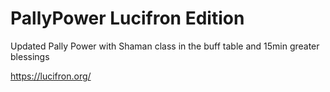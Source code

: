 # PallyPower Lucifron Edition
Updated Pally Power with Shaman class in the buff table and 15min greater blessings

https://lucifron.org/
